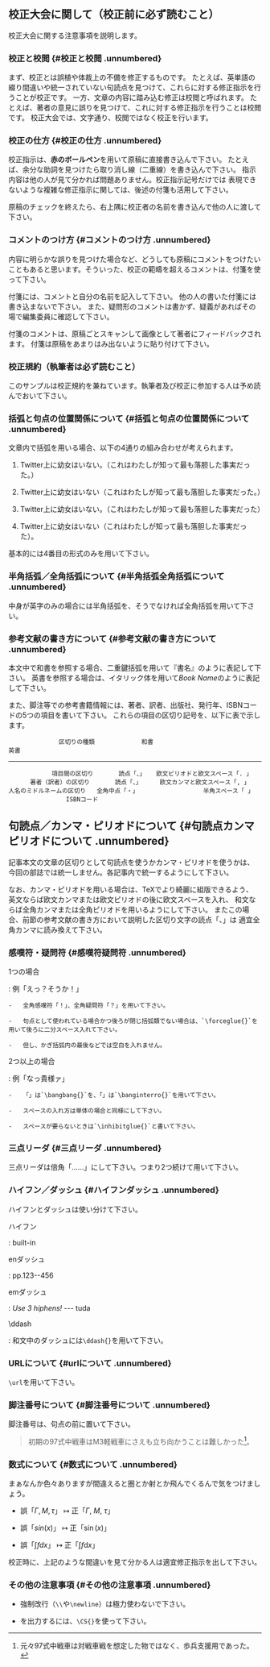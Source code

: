 ## 校正大会に関して（校正前に必ず読むこと）

校正大会に関する注意事項を説明します。

### 校正と校閲 {#校正と校閲 .unnumbered}

まず、校正とは誤植や体裁上の不備を修正するものです。
たとえば、英単語の綴り間違いや統一されていない句読点を見つけて、これらに対する修正指示を行うことが校正です。
一方、文章の内容に踏み込む修正は校閲と呼ばれます。
たとえば、著者の意見に誤りを見つけて、これに対する修正指示を行うことは校閲です。
校正大会では、文字通り、校閲ではなく校正を行います。

### 校正の仕方 {#校正の仕方 .unnumbered}

校正指示は、**赤のボールペン**を用いて原稿に直接書き込んで下さい。
たとえば、余分な助詞を見つけたら取り消し線（二重線）を書き込んで下さい。
指示内容は他の人が見て分かれば問題ありません。校正指示記号だけでは
表現できないような複雑な修正指示に関しては、後述の付箋も活用して下さい。

原稿のチェックを終えたら、右上隅に校正者の名前を書き込んで他の人に渡して下さい。

### コメントのつけ方 {#コメントのつけ方 .unnumbered}

内容に明らかな誤りを見つけた場合など、どうしても原稿にコメントをつけたい
こともあると思います。そういった、校正の範疇を超えるコメントは、付箋を使って下さい。

付箋には、コメントと自分の名前を記入して下さい。
他の人の書いた付箋には書き込まないで下さい。
また、疑問形のコメントは書かず、疑義があればその場で編集委員に確認して下さい。

付箋のコメントは、原稿ごとスキャンして画像として著者にフィードバックされます。
付箋は原稿をあまりはみ出ないように貼り付けて下さい。

### 校正規約（執筆者は必ず読むこと）

このサンプルは校正規約を兼ねています。執筆者及び校正に参加する人は予め読んでおいて下さい。

### 括弧と句点の位置関係について {#括弧と句点の位置関係について .unnumbered}

文章内で括弧を用いる場合、以下の4通りの組み合わせが考えられます。

1.  Twitter上に幼女はいない。（これはわたしが知って最も落胆した事実だった。）

2.  Twitter上に幼女はいない（これはわたしが知って最も落胆した事実だった。）

3.  Twitter上に幼女はいない。（これはわたしが知って最も落胆した事実だった）

4.  Twitter上に幼女はいない（これはわたしが知って最も落胆した事実だった）。

基本的には4番目の形式のみを用いて下さい。

### 半角括弧／全角括弧について {#半角括弧全角括弧について .unnumbered}

中身が英字のみの場合には半角括弧を、そうでなければ全角括弧を用いて下さい。

### 参考文献の書き方について {#参考文献の書き方について .unnumbered}

本文中で和書を参照する場合、二重鍵括弧を用いて『書名』のように表記して下さい。
英書を参照する場合は、イタリック体を用いて*Book
Name*のように表記して下さい。

また、脚注等での参考書籍情報には、著者、訳者、出版社、発行年、ISBNコードの5つの項目を書いて下さい。
これらの項目の区切り記号を、以下に表で示します。

                  区切りの種類             和書                               英書
  ---------------------------- ---------------- ----------------------------------
                項目間の区切り       読点「、」   欧文ピリオドと欧文スペース「. 」
          著者（訳者）の区切り       読点「、」     欧文カンマと欧文スペース「, 」
    人名のミドルネームの区切り   全角中点「・」                  半角スペース「 」
                    ISBNコード                  

句読点／カンマ・ピリオドについて {#句読点カンマピリオドについて .unnumbered}
--------------------------------

記事本文の文章の区切りとして句読点を使うかカンマ・ピリオドを使うかは、
今回の部誌では統一しません。各記事内で統一するようにして下さい。

なお、カンマ・ピリオドを用いる場合は、TeXでより綺麗に組版できるよう、
英文ならば欧文カンマまたは欧文ピリオドの後に欧文スペースを入れ、
和文ならば全角カンマまたは全角ピリオドを用いるようにして下さい。
またこの場合、前節の参考文献の書き方において説明した区切り文字の読点「、」は
適宜全角カンマに読み換えて下さい。

### 感嘆符・疑問符 {#感嘆符疑問符 .unnumbered}

1つの場合

:   例「えっ？そうか！」

    -   全角感嘆符「！」、全角疑問符「？」を用いて下さい。

    -   句点として使われている場合かつ後ろが閉じ括弧類でない場合は、`\forceglue{}`を用いて後ろに二分スペース入れて下さい。

    -   但し、かぎ括弧内の最後などでは空白を入れません。

2つ以上の場合

:   例「なっ貴様ァ」

    -   「」は`\bangbang{}`を、「」は`\banginterro{}`を用いて下さい。

    -   スペースの入れ方は単体の場合と同様にして下さい。

    -   スペースが要らないときは`\inhibitglue{}`と書いて下さい。

### 三点リーダ {#三点リーダ .unnumbered}

三点リーダは倍角「......」にして下さい。つまり2つ続けて用いて下さい。

### ハイフン／ダッシュ {#ハイフンダッシュ .unnumbered}

ハイフンとダッシュは使い分けて下さい。

ハイフン

:   built-in

enダッシュ

:   pp.123--456

emダッシュ

:   *Use 3 hiphens!* --- tuda

\\ddash

:   和文中のダッシュには`\ddash{}`を用いて下さい。

### URLについて {#urlについて .unnumbered}

`\url`を用いて下さい。

### 脚注番号について {#脚注番号について .unnumbered}

脚注番号は、句点の前に置いて下さい。

> 初期の97式中戦車はM3軽戦車にさえも立ち向かうことは難しかった[^1]。

### 数式について {#数式について .unnumbered}

まぁなんか色々ありますが間違えると圏とか射とか飛んでくるんで気をつけましょう。

-   誤「$\Gamma, M, \tau$」 $\mapsto$ 正「$\Gamma$, $M$, $\tau$」

-   誤「$sin(x)$」 $\mapsto$ 正「$\sin(x)$」

-   誤「$\int f dx$」 $\mapsto$ 正「$\int f \mathrm{d}x$」

校正時に、上記のような間違いを見て分かる人は適宜修正指示を出して下さい。

### その他の注意事項 {#その他の注意事項 .unnumbered}

-   強制改行（`\\`や`\newline`）は極力使わないで下さい。

-   を出力するには、`\CS{}`を使って下さい。

[^1]: 元々97式中戦車は対戦車戦を想定した物ではなく、歩兵支援用であった。
